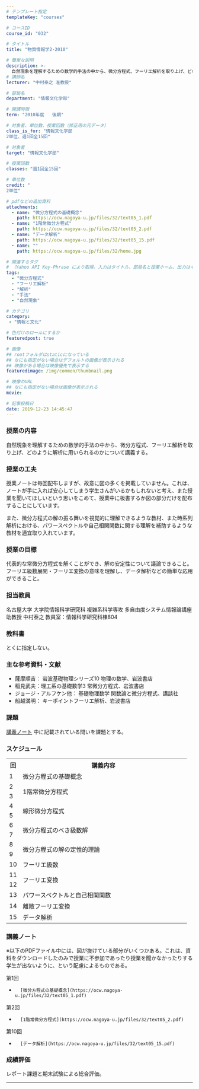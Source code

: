 ```yaml
---
# テンプレート指定
templateKey: "courses"

# コースID
course_id: "032"

# タイトル
title: "物質情報学2-2010"

# 簡単な説明
description: >-
  自然現象を理解するための数学的手法の中から、微分方程式、フーリエ解析を取り上げ、どのように解析に用いられるのかについて講義する。 ....
# 講師名
lecturer: "中村泰之 准教授"

# 部局名
department: "情報文化学部"

# 開講時限
term: "2010年度	後期"

# 対象者、単位数、授業回数（修正用の元データ）
class_is_for: "情報文化学部
2単位、週1回全15回"

# 対象者
target: "情報文化学部"

# 授業回数
classes: "週1回全15回"

# 単位数
credit: "
2単位"

# pdfなどの追加資料
attachments:
  - name: "微分方程式の基礎概念" 
    path: https://ocw.nagoya-u.jp/files/32/text05_1.pdf
  - name: "1階常微分方程式" 
    path: https://ocw.nagoya-u.jp/files/32/text05_2.pdf
  - name: "データ解析" 
    path: https://ocw.nagoya-u.jp/files/32/text05_15.pdf
  - name: "" 
    path: https://ocw.nagoya-u.jp/files/32/home.jpg

# 関連するタグ
# （Yahoo API Key-Phrase により取得。入力はタイトル、部局名と授業ホーム、出力はキーフレーズ（tags））
tags:
  - "微分方程式"
  - "フーリエ解析"
  - "解析"
  - "手法"
  - "自然現象"

# カテゴリ
category:
 - "情報と文化"

# 色付けのロールにするか
featuredpost: true

# 画像
## rootフォルダはstaticになっている
## なにも指定がない場合はデフォルトの画像が表示される
## 映像がある場合は映像優先で表示する
featuredimage: /img/common/thumbnail.png

# 映像のURL
## なにも指定がない場合は画像が表示される
movie: 

# 記事投稿日
date: 2019-12-23 14:45:47
---
```


### 授業の内容

自然現象を理解するための数学的手法の中から、微分方程式、フーリエ解析を取り上げ、どのように解析に用いられるのかについて講義する。


### 授業の工夫

授業ノートは毎回配布しますが、故意に図の多くを掲載していません。これは、ノートが手に入れば安心してしまう学生さんがいるかもしれないと考え、また授業を聞いてほしいという思いをこめて、授業中に板書するか図の部分だけを配布することにしています。

また、微分方程式の解の振る舞いを視覚的に理解できるような教材、また時系列解析における、パワースペクトルや自己相関関数に関する理解を補助するような教材を適宜取り入れています。





### 授業の目標

代表的な常微分方程式を解くことができ、解の安定性について議論できること。
フーリエ級数展開・フーリエ変換の意味を理解し、データ解析などの簡単な応用ができること。

### 担当教員

名古屋大学 大学院情報科学研究科 複雑系科学専攻
多自由度システム情報論講座
助教授 中村泰之
教員室：情報科学研究科棟804

### 教科書

とくに指定しない。

### 主な参考資料・文献

* 薩摩順吉： 岩波基礎物理シリーズ10 物理の数学、岩波書店
* 稲見武夫：理工系の基礎数学3 常微分方程式、岩波書店
* ジョージ・アルフケン他： 基礎物理数学 関数論と微分方程式、講談社
* 船越満明： キーポイントフーリエ解析、岩波書店

### 課題

[講義ノート](#lecturenotes) 中に記載されている問いを課題とする。


<h3>スケジュール</h3>

<table class="basic" width="455">
<tr>
<th width="20" class="center">回</th>
<th width="435" class="center">講義内容</th>
</tr>

<tr>
<td class="center">1</td>
<td>
微分方程式の基礎概念
</td>
</tr>

<tr>
<td class="center">2</td>
<td rowspan="2">
1階常微分方程式
</td>
</tr>

<tr>
<td class="center">3</td>

</tr>

<tr>
<td class="center">4</td>
<td rowspan="2">
線形微分方程式
</td>
</tr>

<tr>
<td class="center">5</td>

</tr>

<tr>
<td class="center">6</td>
<td rowspan="2">
微分方程式のべき級数解
</td>
</tr>

<tr>
<td class="center">7</td>

</tr>

<tr>
<td class="center">8</td>
<td rowspan="2">
微分方程式の解の定性的理論
</td>
</tr>

<tr>
<td class="center">9</td>

</tr>

<tr>
<td class="center">10</td>
<td>
フーリエ級数
</td>
</tr>

<tr>
<td class="center">11</td>
<td rowspan="2">
フーリエ変換
</td>
</tr>

<tr>
<td class="center">12</td>

</tr>

<tr>
<td class="center">13</td>
<td>
パワースペクトルと自己相関関数
</td>
</tr>

<tr>
<td class="center">14</td>
<td>
離散フーリエ変換
</td>
</tr>

<tr>
<td class="center">15</td>
<td>
データ解析
</td>
</tr>
</table>


### 講義ノート

※以下のPDFファイル中には、図が抜けている部分がいくつかある。これは、資料をダウンロードしたのみで授業に不参加であったり授業を聞かなかったりする学生が出ないように、という配慮によるものである。



第1回

-       [微分方程式の基礎概念](https://ocw.nagoya-u.jp/files/32/text05_1.pdf) 



第2回

-       [1階常微分方程式](https://ocw.nagoya-u.jp/files/32/text05_2.pdf) 



第10回

-       [データ解析](https://ocw.nagoya-u.jp/files/32/text05_15.pdf) 







### 成績評価

レポート課題と期末試験による総合評価。



-----